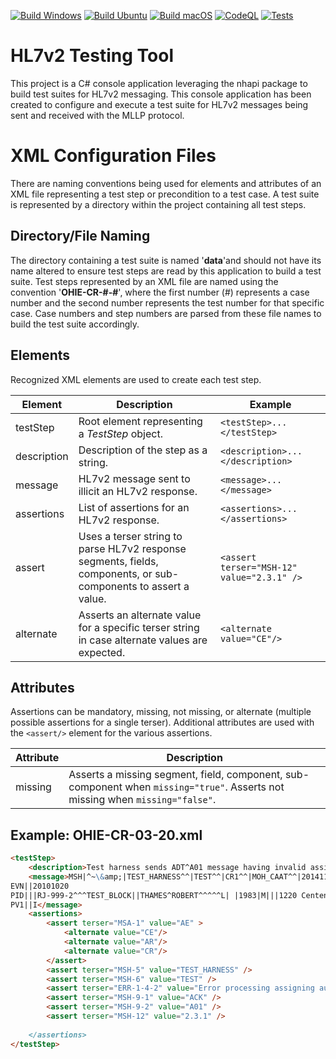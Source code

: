 [![Build Windows](https://github.com/santedb/hl7-testing-tool/actions/workflows/build-windows.yml/badge.svg)](https://github.com/santedb/hl7-testing-tool/actions/workflows/build-windows.yml) [![Build Ubuntu](https://github.com/santedb/hl7-testing-tool/actions/workflows/build-ubuntu.yml/badge.svg)](https://github.com/santedb/hl7-testing-tool/actions/workflows/build-ubuntu.yml) [![Build macOS](https://github.com/santedb/hl7-testing-tool/actions/workflows/build-macos.yml/badge.svg)](https://github.com/santedb/hl7-testing-tool/actions/workflows/build-macos.yml) [![CodeQL](https://github.com/santedb/hl7-testing-tool/actions/workflows/codeql-analysis.yml/badge.svg)](https://github.com/santedb/hl7-testing-tool/actions/workflows/codeql-analysis.yml) [![Tests](https://github.com/santedb/hl7-testing-tool/actions/workflows/tests.yml/badge.svg)](https://github.com/santedb/hl7-testing-tool/actions/workflows/tests.yml)

# HL7v2 Testing Tool 
This project is a C# console application leveraging the nhapi package to build test suites for HL7v2 messaging. This console application has been created to configure and execute a test suite for HL7v2 messages being sent and received with the MLLP protocol.

# XML Configuration Files

There are naming conventions being used for elements and attributes of an XML file representing a test step or precondition to a test case. A test suite is represented by a directory within the project containing all test steps.

## Directory/File Naming

The directory containing a test suite is named '**data**'and should not have its name altered to ensure test steps are read by this application to build a test suite. Test steps represented by an XML file are named using the convention '**OHIE-CR-#-#**', where the first number (#) represents a case number and the second number represents the test number for that specific case. Case numbers and step numbers are parsed from these file names to build the test suite accordingly.

## Elements
Recognized XML elements are used to create each test step.

|Element              |Description               |Example                         |
|------------|------------------------------------------------|-----------------------------|
|testStep    |Root element representing a *TestStep* object.  |`<testStep>...</testStep>`   |
|description |Description of the step as a string.            |`<description>...</description>`|
|message     |HL7v2 message sent to illicit an HL7v2 response.|`<message>...</message>`|
|assertions  |List of assertions for an HL7v2 response.       |`<assertions>...</assertions>`|
|assert      |Uses a terser string to parse HL7v2 response segments, fields, components, or sub-components to assert a value.                              |`<assert terser="MSH-12" value="2.3.1" />`|
|alternate   |Asserts an alternate value for a specific terser string in case alternate values are expected.       		  |`<alternate value="CE"/>`|

## Attributes
Assertions can be mandatory, missing, not missing, or alternate (multiple possible assertions for a single terser). Additional attributes are used with the `<assert/>` element for the various assertions. 

|Attribute |Description                    |
|----------|-------------------------------|
|missing   |Asserts a missing segment, field, component, sub-component when `missing="true"`. Asserts not missing when `missing="false"`.|


## Example: OHIE-CR-03-20.xml
```markdown
<testStep>
	<description>Test harness sends ADT^A01 message having invalid assigning authority name in CX.4.1</description>
	<message>MSH|^~\&amp;|TEST_HARNESS^^|TEST^^|CR1^^|MOH_CAAT^^|20141104174451|TEST_HARNESS+TEST_HARNESS|ADT^A01^ADT_A01|TEST-CR-03-20|P|2.3.1
EVN||20101020
PID|||RJ-999-2^^^TEST_BLOCK||THAMES^ROBERT^^^^^L| |1983|M|||1220 Centennial Farm Road^^ELLIOTT^IA^51532||^PRN^PH^^^712^7670867||||||481-27-4185
PV1||I</message>
	<assertions>
		<assert terser="MSA-1" value="AE" >
			<alternate value="CE"/>
			<alternate value="AR"/>
			<alternate value="CR"/>
		</assert>	
		<assert terser="MSH-5" value="TEST_HARNESS" />
		<assert terser="MSH-6" value="TEST" />
		<assert terser="ERR-1-4-2" value="Error processing assigning authority" />
		<assert terser="MSH-9-1" value="ACK" />
		<assert terser="MSH-9-2" value="A01" />
        <assert terser="MSH-12" value="2.3.1" />
        	
	</assertions>
</testStep>
```

